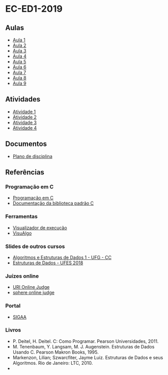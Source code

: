 # EC-ED1-2019

## Aulas

 - [Aula 1](./Aula1/)
 - [Aula 2](./Aula2/)
 - [Aula 3](./Aula3/)
 - [Aula 4](./Aula4/)
 - [Aula 5](./Aula5/)
 - [Aula 6](./Aula6/)
 - [Aula 7](./Aula7/)
 - [Aula 8](./Aula8/)
 - [Aula 9](./Aula9/)


## Atividades
 - [Atividade 1](./Aula1/Lista1.pdf)
 - [Atividade 2](./Aula4/Atividade.md)
 - [Atividade 3](./Aula7/Atividade.md)
 - [Atividade 4](./Aula9/Atividade.md)

## Documentos
 - [Plano de disciplina](./Aula1/1553028109770-PLA-1001193-Gustavo%20Cipriano%20Mota%20Sousa.pdf)

## Referências

### Programação em C
 - [Programação em C](http://fig.if.usp.br/~esdobay/c/c.pdf)
 - [Documentação da biblioteca padrão C](http://www.cplusplus.com/reference/clibrary/)


### Ferramentas
 - [Visualizador de execução](http://www.pythontutor.com/c.html#mode=edit)
 - [VisuAlgo](https://visualgo.net/)


### Slides de outros cursos
 - [Algoritmos e Estruturas de Dados 1 - UFG - CC](http://www.inf.ufg.br/~hebert/disc/aed1/)
 - [Estruturas de Dados - UFES 2018](https://inf.ufes.br/~pdcosta/ensino/2018-2-estruturas-de-dados/)

### Juízes online
 - [URI Online Judge](https://www.urionlinejudge.com.br/judge/pt)
 - [sphere online judge](https://br.spoj.com/)

### Portal
 - [SIGAA](http://sigaa.sistemas.ufg.br)


### Livros

- P. Deitel, H. Deitel. C: Como Programar. Pearson Universidades, 2011.
- M. Tenenbaum, Y. Langsam, M. J. Augenstein. Estruturas de Dados Usando C. Pearson Makron Books, 1995.
- Markenzon, Lilian; Szwarcfiter, Jayme Luiz. Estruturas de Dados e seus Algoritmos. Rio de Janeiro: LTC, 2010.
-
